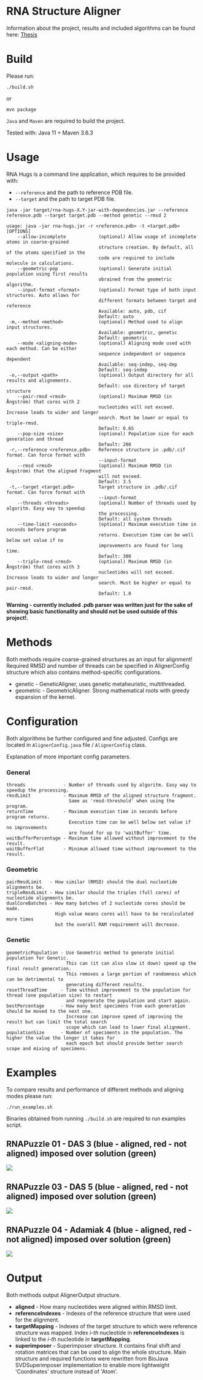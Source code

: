 # RNA Structure Aligner

Information about the project, results and included algorithms can be found here: [Thesis](https://drive.google.com/open?id=17tl4rKGbjy284WpHZ5hWgyhpB6T08-vA)

# Build

Please run:

    ./build.sh
    
or

    mvn package

`Java` and `Maven` are required to build the project.

Tested with:
Java 11 + Maven 3.6.3

# Usage

RNA Hugs is a command line application, which requires to be provided
with:

-   `--reference` and the path to reference PDB file.
-   `--target` and the path to target PDB file.


```
java -jar target/rna-hugs-X.Y-jar-with-dependencies.jar --reference reference.pdb --target target.pdb --method genetic --rmsd 2

usage: java -jar rna-hugs.jar -r <reference.pdb> -t <target.pdb> [OPTIONS]
    --allow-incomplete            (optional) Allow usage of incomplete atoms in coarse-grained
                                  structure creation. By default, all of the atoms specified in the
                                  code are required to include molecule in calculations.
    --geometric-pop               (optional) Generate initial population using first results
                                  obrained from the geometric algorithm.
    --input-format <format>       (optional) Format type of both input structures. Auto allows for
                                  different formats between target and reference
                                  Available: auto, pdb, cif
                                  Default: auto
 -m,--method <method>             (optional) Method used to align input structures.
                                  Available: geometric, genetic
                                  Default: geometric
    --mode <aligning-mode>        (optional) Aligning mode used with each method. Can be either
                                  sequence independent or sequence dependent
                                  Available: seq-indep, seq-dep
                                  Default: seq-indep
 -o,--output <path>               (optional) Output directory for all results and alignements.
                                  Default: use directory of target structure
    --pair-rmsd <rmsd>            (optional) Maximum RMSD (in Ångström) that cores with 2
                                  nucleotides will not exceed. Increase leads to wider and longer
                                  search. Must be lower or equal to triple-rmsd.
                                  Default: 0.65
    --pop-size <size>             (optional) Population size for each generation and thread
                                  Default: 200
 -r,--reference <reference.pdb>   Reference structure in .pdb/.cif format. Can force format with
                                  --input-format
    --rmsd <rmsd>                 (optional) Maximum RMSD (in Ångström) that the aligned fragment
                                  will not exceed.
                                  Default: 3.5
 -t,--target <target.pdb>         Target structure in .pdb/.cif format. Can force format with
                                  --input-format
    --threads <threads>           (optional) Number of threads used by algoritm. Easy way to speedup
                                  the processing.
                                  Default: all system threads
    --time-limit <seconds>        (optional) Maximum execution time in seconds before program
                                  returns. Execution time can be well below set value if no
                                  improvements are found for long time.
                                  Default: 300
    --triple-rmsd <rmsd>          (optional) Maximum RMSD (in Ångström) that cores with 3
                                  nucleotides will not exceed. Increase leads to wider and longer
                                  search. Must be higher or equal to pair-rmsd.
                                  Default: 1.0
```

**Warning - currently included .pdb parser was written just for the sake of showing basic functionality and should not be used  outside of this project!.**

# Methods

Both methods require coarse-grained structures as an input for alignment!</br>
Required RMSD and number of threads can be specified in AlignerConfig structure which also contains method-specific configurations.

- genetic - GeneticAligner, uses genetic metaheuristic, multithreaded. 
- geometric - GeometricAligner. Strong mathematical roots with greedy expansion of the kernel.

# Configuration

Both algorithms be further configured and fine adjusted. Configs are located in `AlignerConfig.java` file / `AlignerConfig` class.

Explanation of more important config parameters.

### General
    threads              - Number of threads used by algoritm. Easy way to speedup the processing.
    rmsdLimit            - Maximum RMSD of the aligned structure fragment. 
                           Same as 'rmsd-threshold' when using the program.
    returnTime           - Maximum execution time in seconds before program returns.
                           Execution time can be well below set value if no improvements 
                           are found for up to 'waitBuffer' time.
    waitBufferPercentage - Maximum time allowed without improvement to the result.
    waitBufferFlat       - Minimum allowed time without improvement to the result.

### Geometric
    pairRmsdLimit   - How similar (RMSD) should the dual nucleotide alignments be.
    tripleRmsdLimit - How similar should the triples (full cores) of nucleotide alignments be. 
    dualCoreBatches - How many batches of 2 nucleotide cores should be made.
                      High value means cores will have to be recalculated more times
                      but the overall RAM requirement will decrease.

### Genetic
    geometricPopulation - Use Geometric method to generate initial population for Genetic.
                          This can (it can also slow it down) speed up the final result generation.
                          This removes a large portion of randomness which can be detrimental to 
                          generating different results.
    resetThreadTime     - Time without improvement to the population for thread (one population size) to restart
                          and regenerate the population and start again.
    bestPercentage      - How many best specimens from each generation should be moved to the next one.
                          Increase can improve speed of improving the result but can limit the total search 
                          scope which can lead to lower final alignment.
    populationSize      - Number of speciments in the population. The higher the value the longer it takes for
                          each epoch but should provide better search scope and mixing of specimens.

# Examples

To compare results and performance of different methods and aligning modes please run:

    ./run_examples.sh
    
Binaries obtained from running `./build.sh` are required to run examples script.

## RNAPuzzle 01 - DAS 3 (blue - aligned, red - not aligned) imposed over solution (green)
![](rnapuzzle_01_aligned_das3.png)

## RNAPuzzle 03 - DAS 5 (blue - aligned, red - not aligned) imposed over solution (green)
![](rnapuzzle_03_aligned_das5.png)

## RNAPuzzle 04 - Adamiak 4 (blue - aligned, red - not aligned) imposed over solution (green)
![](rnapuzzle_04_aligned_adamiak4.png)


# Output 
Both methods output AlignerOutput structure.

- **aligned** - How many nucleotides were aligned within RMSD limit.
- **referenceIndexes** - Indexes of the reference structure that were used for the alignment.
- **targetMapping** - Indexes of the target structure to which were reference structure was mapped. Index *i-th* nucleotide in **referenceIndexes** is linked to the *i-th* nucleotide in **targetMapping**.
- **superimposer** - Superimposer structure. It contains final shift and rotation matrices that can be used to align the whole structure. Main structure and required functions were rewritten from BioJava SVDSuperimposer implementation to enable more lightweight 'Coordinates' structure instead of 'Atom'.
